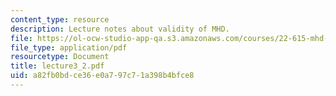 ```yaml
---
content_type: resource
description: Lecture notes about validity of MHD.
file: https://ol-ocw-studio-app-qa.s3.amazonaws.com/courses/22-615-mhd-theory-of-fusion-systems-spring-2007/a82fb0bdce36e0a797c71a398b4bfce8_lecture3_2.pdf
file_type: application/pdf
resourcetype: Document
title: lecture3_2.pdf
uid: a82fb0bd-ce36-e0a7-97c7-1a398b4bfce8
---
```

